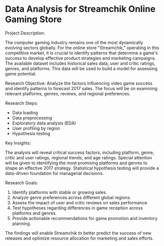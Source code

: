 # Data Analysis for Streamchik Online Gaming Store
Project Description:

The computer gaming industry remains one of the most dynamically evolving sectors globally. For the online store "Streamchik," operating in this competitive market, it is crucial to identify patterns that determine a game's success to develop effective product strategies and marketing campaigns. The available dataset includes historical sales data, user and critic ratings, genres, and platforms. This data will be used to build a model for assessing game potential.

Research Objective: Analyze the factors influencing video game success and identify patterns to forecast 2017 sales. The focus will be on examining relevant platforms, genres, reviews, and regional preferences.

Research Steps:

- Data loading
- Data preprocessing
- Exploratory data analysis (EDA)
- User profiling by region
- Hypothesis testing

Key Insights:

The analysis will reveal critical success factors, including platform, genre, critic and user ratings, regional trends, and age ratings. Special attention will be given to identifying the most promising platforms and genres to shape an effective 2017 strategy. Statistical hypothesis testing will provide a data-driven foundation for managerial decisions.

Research Goals:

1. Identify platforms with stable or growing sales.
2. Analyze genre preferences across different global regions.
3. Assess the impact of user and critic reviews on sales performance.
4. Test hypotheses regarding differences in game reception across platforms and genres.
5. Provide actionable recommendations for game promotion and inventory planning.

The findings will enable Streamchik to better predict the success of new releases and optimize resource allocation for marketing and sales efforts.
